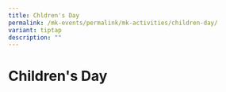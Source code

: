 ```yaml
---
title: Chldren's Day
permalink: /mk-events/permalink/mk-activities/children-day/
variant: tiptap
description: ""
---
```

<h1>Children's Day</h1><p></p>